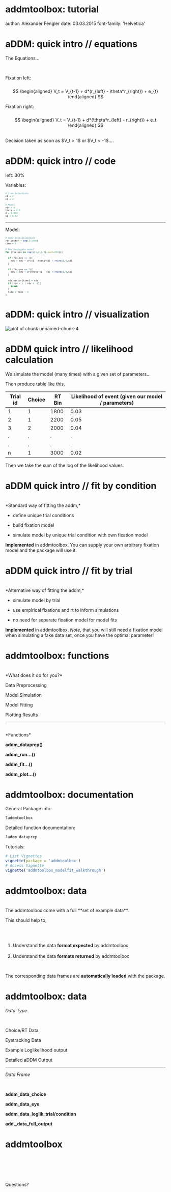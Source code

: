 addmtoolbox: tutorial
========================================================
author: Alexander Fengler
date: 03.03.2015
font-family: 'Helvetica'




aDDM: quick intro // equations
========================================================
The Equations...

 <br>

Fixation left:
<br> <br>
$$
\begin{aligned}
  V_t = V_{t-1} + d*(r_{left} - \theta*r_{right}) + e_{t}
\end{aligned}
$$

Fixation right:
<br> <br>
$$
\begin{aligned}
  V_t = V_{t-1} + d*(\theta*r_{left} - r_{right}) + e_t
\end{aligned}
$$

<br>
Decision taken as soon as $V_t > 1$ or $V_t < -1$....


aDDM: quick intro // code
========================================================
left: 30%

Variables:
<small style="font-size:.6em">

```r
# Item Valuations
v1 = 2
v2 = 4

# Model
rdv = 0
theta = 0.1
d = 0.002
sd = 0.02
```
</small>

***
Model:
<small style="font-size:.6em">

```r
# Some Initializations
rdv.vector = seq(1:1000)
time = 1

# Now propagate model
for (fix.pos in rep(c(1,2,1,2),each=250)){

  if (fix.pos == 1){
    rdv = rdv + d*(v1 - theta*v2) + rnorm(1,0,sd)
  }

  if (fix.pos == 2){
    rdv = rdv + d*(theta*v1 - v2) + rnorm(1,0,sd)
  }

  rdv.vector[time] = rdv
  if (rdv > 1 | rdv < -1){
    break
  }
  time = time + 1
}
```
</small>



aDDM: quick intro // visualization
========================================================

![plot of chunk unnamed-chunk-4](tutorial_intro-figure/unnamed-chunk-4-1.png) 

aDDM quick intro // likelihood calculation
========================================================

We simulate the model (many times) with a given set of parameters...

Then produce table like this,

| Trial id | Choice   |  RT Bin  |   Likelihood of event (given our model / parameters)|
| ---------|------ |------|----------|
|1|     1  |   1800   |     0.03     |
|2|    1  |  2200   |   0.05      |
|3|      2  |  2000     |     0.04      |
|.| . | . | . |
|.| . | . | . |
|n| 1 | 3000 | 0.02 |

Then we take the sum of the log of the likelihood values.

aDDM quick intro // fit by condition
========================================================
<br>
*Standard way of fitting the addm,*

<br>

 - define unique trial conditions

 - build fixation model

 - simulate model by unique trial condition with own fixation model


**Implemented** in addmtoolbox. You can supply your own arbitrary fixation model
and the package will use it.


aDDM quick intro // fit by trial
========================================================
<br>
*Alternative way of fitting the addm,*

<br>

  - simulate model by trial

  - use empirical fixations and rt to inform simulations

  - no need for separate fixation model for model fits


**Implemented** in addmtoolbox. *Note*, that you will still need a fixation model when simulating a fake data set, once you have the optimal parameter!

addmtoolbox: functions
========================================================
<br>
*What does it do for you?*

<br>

Data Preprocessing

Model Simulation

Model Fitting

Plotting Results


***
<br>
*Functions*

<br>

**addm_dataprep()**

**addm_run...()**

**addm_fit...()**

**addm_plot...()**

addmtoolbox: documentation
========================================================
General Package info:

```r
?addmtoolbox
```

Detailed function documentation:


```r
?addm_dataprep
```

Tutorials:


```r
# List Vignettes
vignette(package = 'addmtoolbox')
# Access Vignette
vignette('addmtoolbox_modelfit_walkthrough')
```

addmtoolbox: data
========================================================
<br>
The addmtoolbox come with a full **set of example data**.

This should help to,

<br> <br>
1. Understand the data **format expected** by addmtoolbox
<br> <br>
2. Understand the data **formats returned** by addmtoolbox

<br>

The corresponding data frames are **automatically loaded** with the package.


addmtoolbox: data
========================================================

*Data Type*

<br>

Choice/RT Data

Eyetracking Data

Example Loglikelihood output

Detailed aDDM Output

***

*Data Frame*

<br>

**addm_data_choice**

**addm_data_eye**

**addm_data_loglik_trial/condition**

**add,_data_full_output**

addmtoolbox
========================================================
<br> <br> <br> <br>

Questions?
